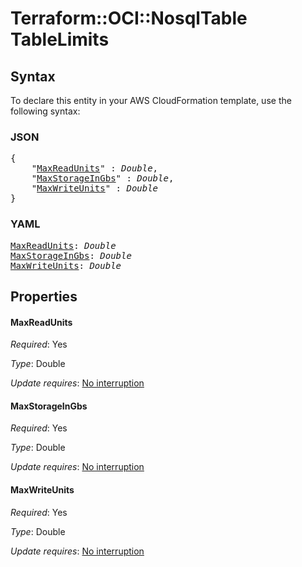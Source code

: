 # Terraform::OCI::NosqlTable TableLimits

## Syntax

To declare this entity in your AWS CloudFormation template, use the following syntax:

### JSON

<pre>
{
    "<a href="#maxreadunits" title="MaxReadUnits">MaxReadUnits</a>" : <i>Double</i>,
    "<a href="#maxstorageingbs" title="MaxStorageInGbs">MaxStorageInGbs</a>" : <i>Double</i>,
    "<a href="#maxwriteunits" title="MaxWriteUnits">MaxWriteUnits</a>" : <i>Double</i>
}
</pre>

### YAML

<pre>
<a href="#maxreadunits" title="MaxReadUnits">MaxReadUnits</a>: <i>Double</i>
<a href="#maxstorageingbs" title="MaxStorageInGbs">MaxStorageInGbs</a>: <i>Double</i>
<a href="#maxwriteunits" title="MaxWriteUnits">MaxWriteUnits</a>: <i>Double</i>
</pre>

## Properties

#### MaxReadUnits

_Required_: Yes

_Type_: Double

_Update requires_: [No interruption](https://docs.aws.amazon.com/AWSCloudFormation/latest/UserGuide/using-cfn-updating-stacks-update-behaviors.html#update-no-interrupt)

#### MaxStorageInGbs

_Required_: Yes

_Type_: Double

_Update requires_: [No interruption](https://docs.aws.amazon.com/AWSCloudFormation/latest/UserGuide/using-cfn-updating-stacks-update-behaviors.html#update-no-interrupt)

#### MaxWriteUnits

_Required_: Yes

_Type_: Double

_Update requires_: [No interruption](https://docs.aws.amazon.com/AWSCloudFormation/latest/UserGuide/using-cfn-updating-stacks-update-behaviors.html#update-no-interrupt)

